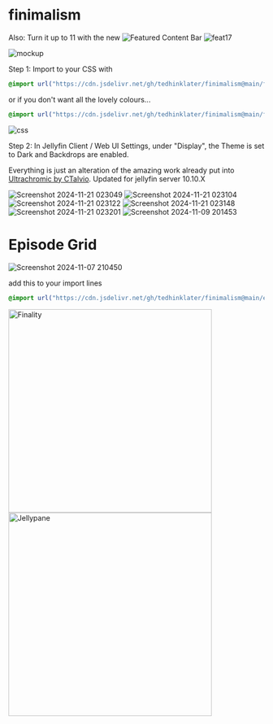 # finimalism
Also: Turn it up to 11 with the new ![Featured Content Bar](https://github.com/tedhinklater/Jellyfin-Featured-Content-Bar) 
![feat17](https://github.com/user-attachments/assets/af916d90-ec7c-4af0-b6e8-0f6f94ef1f07)

![mockup](https://i.imgur.com/fnEPSIc.jpeg)

Step 1: Import to your CSS with

```css
@import url("https://cdn.jsdelivr.net/gh/tedhinklater/finimalism@main/finimalism7.css");

```

or if you don't want all the lovely colours... 

```css
@import url("https://cdn.jsdelivr.net/gh/tedhinklater/finimalism@main/finimalism-just-black.css");

```

![css](https://i.imgur.com/LHPUxqk.png)

Step 2: In Jellyfin Client / Web UI Settings, under "Display", the Theme is set to Dark and Backdrops are enabled.

Everything is just an alteration of the amazing work already put into [Ultrachromic by CTalvio](https://github.com/CTalvio/Ultrachromic). Updated for jellyfin server 10.10.X

![Screenshot 2024-11-21 023049](https://github.com/user-attachments/assets/e18cca37-fb5e-437f-8488-0af44e644cd4)
![Screenshot 2024-11-21 023104](https://github.com/user-attachments/assets/9781e990-634e-47be-899d-00a516c13374)
![Screenshot 2024-11-21 023122](https://github.com/user-attachments/assets/5523d757-2b76-4d9e-b4c0-bbcf4dfc5982)
![Screenshot 2024-11-21 023148](https://github.com/user-attachments/assets/d87fc7c4-9082-4c55-bbba-2b79e4eee51f)
![Screenshot 2024-11-21 023201](https://github.com/user-attachments/assets/25645843-f237-474a-8117-ec15c85dc335)
![Screenshot 2024-11-09 201453](https://github.com/user-attachments/assets/4315df5d-dc4e-4571-8d47-a5257095e5c6)

# Episode Grid
![Screenshot 2024-11-07 210450](https://github.com/user-attachments/assets/e927b3ba-283e-4dad-bce9-dbd39e8c4938)

add this to your import lines
```css
@import url("https://cdn.jsdelivr.net/gh/tedhinklater/finimalism@main/episode%20grid.css");
```

<a href="https://github.com/tedhinklater/finality"><img src="https://i.imgur.com/54wZsvH.png" alt="Finality" width="400"/></a> <a href="https://github.com/tedhinklater/Jellypane"><img src="https://i.imgur.com/RHFcIA9.png" alt="Jellypane" width="400"/></a>
